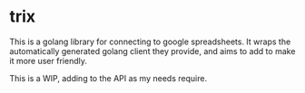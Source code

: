 # trix
This is a golang library for connecting to google spreadsheets. It wraps the automatically generated golang client they provide, and aims to add to make it more user friendly.

This is a WIP, adding to the API as my needs require.
